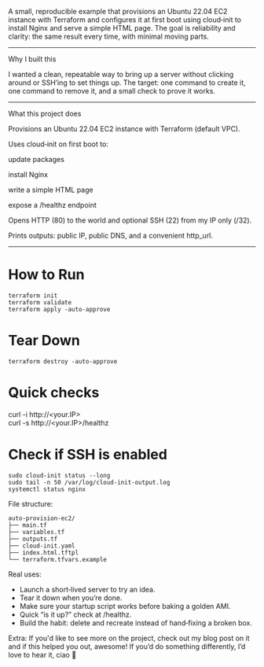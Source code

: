 A small, reproducible example that provisions an Ubuntu 22.04 EC2 instance with Terraform and configures it at first boot using cloud‑init to install Nginx and serve a simple HTML page. The goal is reliability and clarity: the same result every time, with minimal moving parts.

---

Why I built this

I wanted a clean, repeatable way to bring up a server without clicking around or SSH’ing to set things up. The target: one command to create it, one command to remove it, and a small check to prove it works.

---

What this project does

Provisions an Ubuntu 22.04 EC2 instance with Terraform (default VPC).

Uses cloud‑init on first boot to:

update packages

install Nginx

write a simple HTML page

expose a /healthz endpoint

Opens HTTP (80) to the world and optional SSH (22) from my IP only (/32).

Prints outputs: public IP, public DNS, and a convenient http_url.

---

# How to Run
```
terraform init
terraform validate
terraform apply -auto-approve
```
# Tear Down
```
terraform destroy -auto-approve
```

# Quick checks 
curl -i http://<your.IP>  
curl -s http://<your.IP>/healthz

# Check if SSH is enabled
```
sudo cloud-init status --long
sudo tail -n 50 /var/log/cloud-init-output.log
systemctl status nginx
```

File structure:
```
auto-provision-ec2/
├── main.tf
├── variables.tf
├── outputs.tf
├── cloud-init.yaml
├── index.html.tftpl
└── terraform.tfvars.example
```

Real uses:

- Launch a short‑lived server to try an idea. 
- Tear it down when you’re done.
- Make sure your startup script works before baking a golden AMI.
- Quick “is it up?” check at /healthz.
- Build the habit: delete and recreate instead of hand‑fixing a broken box.

Extra:
If you'd like to see more on the project, check out my blog post on it and if this helped you out, awesome! If you’d do something differently, I’d love to hear it, ciao 👋
